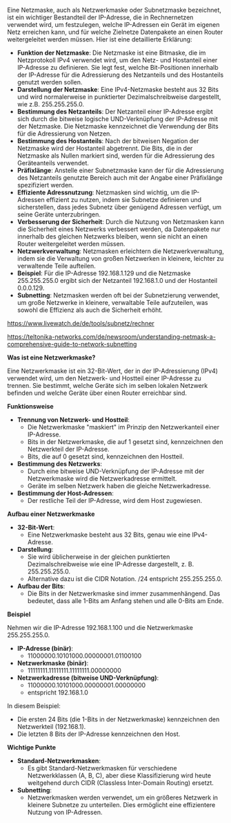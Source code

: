 
Eine Netzmaske, auch als Netzwerkmaske oder Subnetzmaske bezeichnet, ist ein wichtiger Bestandteil der IP-Adresse, die in Rechnernetzen verwendet wird, um festzulegen, welche IP-Adressen ein Gerät im eigenen Netz erreichen kann, und für welche Zielnetze Datenpakete an einen Router weitergeleitet werden müssen. Hier ist eine detaillierte Erklärung:

- **Funktion der Netzmaske**: Die Netzmaske ist eine Bitmaske, die im Netzprotokoll IPv4 verwendet wird, um den Netz- und Hostanteil einer IP-Adresse zu definieren. Sie legt fest, welche Bit-Positionen innerhalb der IP-Adresse für die Adressierung des Netzanteils und des Hostanteils genutzt werden sollen.
- **Darstellung der Netzmaske**: Eine IPv4-Netzmaske besteht aus 32 Bits und wird normalerweise in punktierter Dezimalschreibweise dargestellt, wie z.B. 255.255.255.0.
- **Bestimmung des Netzanteils**: Der Netzanteil einer IP-Adresse ergibt sich durch die bitweise logische UND-Verknüpfung der IP-Adresse mit der Netzmaske. Die Netzmaske kennzeichnet die Verwendung der Bits für die Adressierung von Netzen.
- **Bestimmung des Hostanteils**: Nach der bitweisen Negation der Netzmaske wird der Hostanteil abgetrennt. Die Bits, die in der Netzmaske als Nullen markiert sind, werden für die Adressierung des Geräteanteils verwendet.
- **Präfixlänge**: Anstelle einer Subnetzmaske kann der für die Adressierung des Netzanteils genutzte Bereich auch mit der Angabe einer Präfixlänge spezifiziert werden.
- **Effiziente Adressnutzung**: Netzmasken sind wichtig, um die IP-Adressen effizient zu nutzen, indem sie Subnetze definieren und sicherstellen, dass jedes Subnetz über genügend Adressen verfügt, um seine Geräte unterzubringen.
- **Verbesserung der Sicherheit**: Durch die Nutzung von Netzmasken kann die Sicherheit eines Netzwerks verbessert werden, da Datenpakete nur innerhalb des gleichen Netzwerks bleiben, wenn sie nicht an einen Router weitergeleitet werden müssen.
- **Netzwerkverwaltung**: Netzmasken erleichtern die Netzwerkverwaltung, indem sie die Verwaltung von großen Netzwerken in kleinere, leichter zu verwaltende Teile aufteilen.
- **Beispiel**: Für die IP-Adresse 192.168.1.129 und die Netzmaske 255.255.255.0 ergibt sich der Netzanteil 192.168.1.0 und der Hostanteil 0.0.0.129.
- **Subnetting**: Netzmasken werden oft bei der Subnetzierung verwendet, um große Netzwerke in kleinere, verwaltable Teile aufzuteilen, was sowohl die Effizienz als auch die Sicherheit erhöht.



https://www.livewatch.de/de/tools/subnetz/rechner

https://teltonika-networks.com/de/newsroom/understanding-netmask-a-comprehensive-guide-to-network-subnetting

**Was ist eine Netzwerkmaske?**

Eine Netzwerkmaske ist ein 32-Bit-Wert, der in der IP-Adressierung (IPv4) verwendet wird, um den Netzwerk- und Hostteil einer IP-Adresse zu trennen. Sie bestimmt, welche Geräte sich im selben lokalen Netzwerk befinden und welche Geräte über einen Router erreichbar sind.

**Funktionsweise**

- **Trennung von Netzwerk- und Hostteil**:
    - Die Netzwerkmaske "maskiert" im Prinzip den Netzwerkanteil einer IP-Adresse.
    - Bits in der Netzwerkmaske, die auf 1 gesetzt sind, kennzeichnen den Netzwerkteil der IP-Adresse.
    - Bits, die auf 0 gesetzt sind, kennzeichnen den Hostteil.
- **Bestimmung des Netzwerks**:
    - Durch eine bitweise UND-Verknüpfung der IP-Adresse mit der Netzwerkmaske wird die Netzwerkadresse ermittelt.
    - Geräte im selben Netzwerk haben die gleiche Netzwerkadresse.
- **Bestimmung der Host-Adressen**:
    - Der restliche Teil der IP-Adresse, wird dem Host zugewiesen.

**Aufbau einer Netzwerkmaske**

- **32-Bit-Wert**:
    - Eine Netzwerkmaske besteht aus 32 Bits, genau wie eine IPv4-Adresse.
- **Darstellung**:
    - Sie wird üblicherweise in der gleichen punktierten Dezimalschreibweise wie eine IP-Adresse dargestellt, z. B. 255.255.255.0.
    - Alternative dazu ist die CIDR Notation. /24 entspricht 255.255.255.0.
- **Aufbau der Bits**:
    - Die Bits in der Netzwerkmaske sind immer zusammenhängend. Das bedeutet, dass alle 1-Bits am Anfang stehen und alle 0-Bits am Ende.

**Beispiel**

Nehmen wir die IP-Adresse 192.168.1.100 und die Netzwerkmaske 255.255.255.0.

- **IP-Adresse (binär)**:
    - 11000000.10101000.00000001.01100100
- **Netzwerkmaske (binär)**:
    - 11111111.11111111.11111111.00000000
- **Netzwerkadresse (bitweise UND-Verknüpfung)**:
    - 11000000.10101000.00000001.00000000
    - entspricht 192.168.1.0

In diesem Beispiel:

- Die ersten 24 Bits (die 1-Bits in der Netzwerkmaske) kennzeichnen den Netzwerkteil (192.168.1).
- Die letzten 8 Bits der IP-Adresse kennzeichnen den Host.

**Wichtige Punkte**

- **Standard-Netzwerkmasken**:
    - Es gibt Standard-Netzwerkmasken für verschiedene Netzwerkklassen (A, B, C), aber diese Klassifizierung wird heute weitgehend durch CIDR (Classless Inter-Domain Routing) ersetzt.
- **Subnetting**:
    - Netzwerkmasken werden verwendet, um ein größeres Netzwerk in kleinere Subnetze zu unterteilen. Dies ermöglicht eine effizientere Nutzung von IP-Adressen.